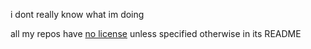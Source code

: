 i dont really know what im doing

all my repos have <ins>no license</ins> unless specified otherwise in its README
